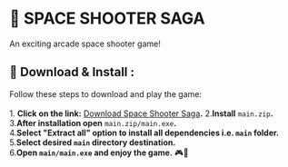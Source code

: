 # 🚀 SPACE SHOOTER SAGA  
An exciting arcade space shooter game!  

## 🔽 Download & Install  :
Follow these steps to download and play the game:  
<br>1. **Click on the link:** [Download Space Shooter Saga](https://github.com/Shivambhandary75/space_shooter_game/releases/tag/v1.0.0)**.**
2.**Install** `main.zip`**.**
<br>3.**After installation open** `main.zip/main.exe`**.**
<br>4.**Select "Extract all" option to install all dependencies i.e. `main` folder.**
<br>5.**Select desired `main` directory destination.**
<br>6.**Open `main/main.exe` and enjoy the game.** 🎮🚀 


